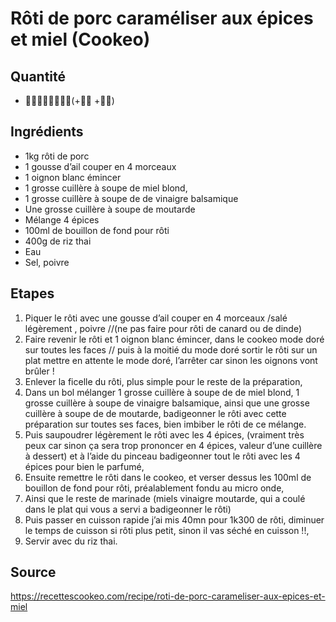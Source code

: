 # Rôti de porc caraméliser aux épices et miel (Cookeo)

## Quantité

* :raising_hand_man::raising_hand_man::raising_hand_man::raising_hand_man:(+:raising_hand_man: +:raising_hand_man:)

## Ingrédients

* 1kg rôti de porc 
* 1 gousse d’ail couper en 4 morceaux
* 1 oignon blanc émincer
* 1 grosse cuillère à soupe de miel blond,
* 1 grosse cuillère à soupe de de vinaigre balsamique
* Une grosse cuillère à soupe de moutarde
* Mélange 4 épices
* 100ml de bouillon de fond pour rôti
* 400g de riz thai
* Eau
* Sel, poivre

## Etapes

1. Piquer le rôti avec une gousse d’ail couper en 4 morceaux /salé légèrement , poivre //(ne pas faire pour rôti de canard ou de dinde)
1. Faire revenir le rôti et 1 oignon blanc émincer, dans le cookeo mode doré sur toutes les faces // puis à la moitié du mode doré sortir le rôti sur un plat mettre en attente le mode doré, l’arrêter car sinon les oignons vont brûler !
1. Enlever la ficelle du rôti, plus simple pour le reste de la préparation,
1. Dans un bol mélanger 1 grosse cuillère à soupe de de miel blond, 1 grosse cuillère à soupe de vinaigre balsamique, ainsi que une grosse cuillère à soupe de de moutarde, badigeonner le rôti avec cette préparation sur toutes ses faces, bien imbiber le rôti de ce mélange.
1. Puis saupoudrer légèrement le rôti avec les 4 épices, (vraiment très peux car sinon ça sera trop prononcer en 4 épices, valeur d’une cuillère à dessert) et à l’aide du pinceau badigeonner tout le rôti avec les 4 épices pour bien le parfumé,
1. Ensuite remettre le rôti dans le cookeo, et verser dessus les 100ml de bouillon de fond pour rôti, préalablement fondu au micro onde,
1. Ainsi que le reste de marinade (miels vinaigre moutarde, qui a coulé dans le plat qui vous a servi a badigeonner le rôti)
1. Puis passer en cuisson rapide j’ai mis 40mn pour 1k300 de rôti, diminuer le temps de cuisson si rôti plus petit, sinon il vas séché en cuisson !!,
1. Servir avec du riz thai. 

## Source
https://recettescookeo.com/recipe/roti-de-porc-carameliser-aux-epices-et-miel